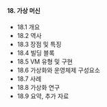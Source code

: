 #### 18. 가상 머신

- 18.1 개요
- 18.2 역사
- 18.3 장점 및 특징
- 18.4 빌딩 블록
- 18.5 VM 유형 및 구현
- 18.6 가상화와 운영체제 구성요소
- 18.7 사례
- 18.8 가상화 연구
- 18.9 요약, 추가 자료
